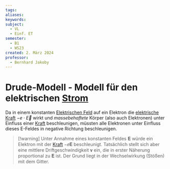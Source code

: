 ```yaml
---
tags: 
aliases: 
keywords: 
subject:
  - VL
  - Einf. ET
semester:
  - B1
  - WS23
created: 2. März 2024
professor:
  - Bernhard Jakoby
---
```

 

# Drude-Modell - Modell für den elektrischen [Strom](../Elektrotechnik/elektrischer%20Strom.md)

Da in einem konstanten [Elektrischen Feld](../Elektrotechnik/Elektrisches%20Feld.md) auf ein Elektron die [elektrische Kraft](../Elektrotechnik/Elektrische%20Kraft.md) $-e\cdot \vec{E}$ wirkt und *massebehaftete* Körper (also auch Elektronen) unter Einfluss einer [Kraft](../Physik/Newtonsche%20Axiome.md) beschleunigen, müssten alle Elektronen unter Einfluss dieses E-Feldes in negative Richtung beschleunigen.

> [!warning] Unter Annahme eines konstanten Feldes 𝐄 würde ein Elektron mit der [Kraft](../Physik/Newtonsche%20Axiome.md) −𝑒𝐄 beschleunigt.
> Tatsächlich stellt sich aber eine mittlere Driftgeschwindigkeit 𝐯 ein, die in erster Näherung proportional zu 𝐄 ist.
> Der Grund liegt in der Wechselwirkung (Stößen) mit dem Gitter.

